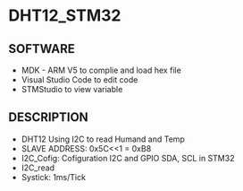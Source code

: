 # DHT12_STM32
## SOFTWARE
- MDK - ARM V5 to complie and load hex file
- Visual Studio Code to edit code
- STMStudio to view variable
## DESCRIPTION
- DHT12 Using I2C to read Humand and Temp
- SLAVE ADDRESS: 0x5C<<1 = 0xB8
- I2C_Cofig: Cofiguration I2C and GPIO SDA, SCL in STM32
- I2C_read
- Systick: 1ms/Tick
